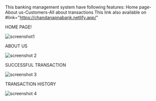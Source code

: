 This banking management system have following features:
Home page-About us-Customers-All about transactions
This link also available on #link="https://chandanapnabank.netlify.app/"

HOME PAGE!

![screenshot1](https://user-images.githubusercontent.com/118713072/206670239-34f08735-95e3-403b-a263-c238a4cadf8a.PNG)

ABOUT US

![screenshot 2](https://user-images.githubusercontent.com/118713072/206670548-7a8b5df0-d6f9-4d5b-a8db-a4122b06cf57.PNG)

SUCCESSFUL TRANSACTION

![screenshot 3](https://user-images.githubusercontent.com/118713072/206670755-d6b346e6-766f-4dc8-a2a8-b2b8b22cd267.PNG)

TRANSACTION HISTORY

![screenshot 4](https://user-images.githubusercontent.com/118713072/206671012-3bdd185f-5c61-4ae3-925e-240922cabd7e.PNG)


